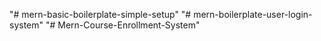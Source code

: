 "# mern-basic-boilerplate-simple-setup" 
"# mern-boilerplate-user-login-system" 
"# Mern-Course-Enrollment-System" 
